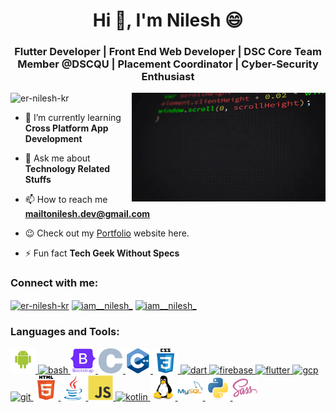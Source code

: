 <h1 align="center">Hi 👋, I'm Nilesh 😄</h1>
<h3 align="center">Flutter Developer | Front End Web Developer | DSC Core Team Member @DSCQU | Placement Coordinator | Cyber-Security Enthusiast</h3>

<img align="right" alt="GIF" src="https://github.com/tech-virat/assets/blob/main/code.gif" width="310px" border-radius="50px" />

<p align="left"> <img src="https://komarev.com/ghpvc/?username=er-nilesh-kr&label=Profile%20views&color=0e75b6&style=flat" alt="er-nilesh-kr" /> </p>

- 🌱 I’m currently learning **Cross Platform App Development**

- 💬 Ask me about **Technology Related Stuffs**

- 📫 How to reach me **mailtonilesh.dev@gmail.com**

- 😉 Check out my <a href="https://er-nilesh-kr.github.io/" target="blank">Portfolio</a> website here. 

- ⚡ Fun fact **Tech Geek Without Specs**

<h3 align="left">Connect with me:</h3>
<p align="left">
<a href="https://linkedin.com/in/er-nilesh-kr" target="blank"><img align="center" src="https://github.com/TheDudeThatCode/TheDudeThatCode/blob/master/Assets/Linkedin.svg" alt="er-nilesh-kr" height="30" width="40" /></a>
<a href="https://instagram.com/iam__nilesh_" target="blank"><img align="center" src="https://github.com/TheDudeThatCode/TheDudeThatCode/blob/master/Assets/Instagram.svg" alt="iam__nilesh_" height="30" width="40" /></a>
<a href="https://twitter.com/iamnilesh24" target="blank"><img align="center" src="https://github.com/TheDudeThatCode/TheDudeThatCode/blob/master/Assets/Twitter.svg" alt="iam__nilesh_" height="30" width="40" /></a>
</p>

<h3 align="left">Languages and Tools:</h3>
<p align="left"> <a href="https://developer.android.com" target="_blank"> <img src="https://raw.githubusercontent.com/devicons/devicon/master/icons/android/android-original-wordmark.svg" alt="android" width="40" height="40"/> </a> <a href="https://www.gnu.org/software/bash/" target="_blank"> <img src="https://www.vectorlogo.zone/logos/gnu_bash/gnu_bash-icon.svg" alt="bash" width="40" height="40"/> </a> <a href="https://getbootstrap.com" target="_blank"> <img src="https://raw.githubusercontent.com/devicons/devicon/master/icons/bootstrap/bootstrap-plain-wordmark.svg" alt="bootstrap" width="40" height="40"/> </a> <a href="https://www.cprogramming.com/" target="_blank"> <img src="https://raw.githubusercontent.com/devicons/devicon/master/icons/c/c-original.svg" alt="c" width="40" height="40"/> </a> <a href="https://www.w3schools.com/cpp/" target="_blank"> <img src="https://raw.githubusercontent.com/devicons/devicon/master/icons/cplusplus/cplusplus-original.svg" alt="cplusplus" width="40" height="40"/> </a> <a href="https://www.w3schools.com/css/" target="_blank"> <img src="https://raw.githubusercontent.com/devicons/devicon/master/icons/css3/css3-original-wordmark.svg" alt="css3" width="40" height="40"/> </a> <a href="https://dart.dev" target="_blank"> <img src="https://www.vectorlogo.zone/logos/dartlang/dartlang-icon.svg" alt="dart" width="40" height="40"/> </a> <a href="https://firebase.google.com/" target="_blank"> <img src="https://www.vectorlogo.zone/logos/firebase/firebase-icon.svg" alt="firebase" width="40" height="40"/> </a> <a href="https://flutter.dev" target="_blank"> <img src="https://www.vectorlogo.zone/logos/flutterio/flutterio-icon.svg" alt="flutter" width="40" height="40"/> </a> <a href="https://cloud.google.com" target="_blank"> <img src="https://www.vectorlogo.zone/logos/google_cloud/google_cloud-icon.svg" alt="gcp" width="40" height="40"/> </a> <a href="https://git-scm.com/" target="_blank"> <img src="https://www.vectorlogo.zone/logos/git-scm/git-scm-icon.svg" alt="git" width="40" height="40"/> </a> <a href="https://www.w3.org/html/" target="_blank"> <img src="https://raw.githubusercontent.com/devicons/devicon/master/icons/html5/html5-original-wordmark.svg" alt="html5" width="40" height="40"/> </a> <a href="https://www.java.com" target="_blank"> <img src="https://raw.githubusercontent.com/devicons/devicon/master/icons/java/java-original.svg" alt="java" width="40" height="40"/> </a> <a href="https://developer.mozilla.org/en-US/docs/Web/JavaScript" target="_blank"> <img src="https://raw.githubusercontent.com/devicons/devicon/master/icons/javascript/javascript-original.svg" alt="javascript" width="40" height="40"/> </a> <a href="https://kotlinlang.org" target="_blank"> <img src="https://www.vectorlogo.zone/logos/kotlinlang/kotlinlang-icon.svg" alt="kotlin" width="40" height="40"/> </a> <a href="https://www.linux.org/" target="_blank"> <img src="https://raw.githubusercontent.com/devicons/devicon/master/icons/linux/linux-original.svg" alt="linux" width="40" height="40"/> </a> <a href="https://www.mysql.com/" target="_blank"> <img src="https://raw.githubusercontent.com/devicons/devicon/master/icons/mysql/mysql-original-wordmark.svg" alt="mysql" width="40" height="40"/> </a> <a href="https://www.python.org" target="_blank"> <img src="https://raw.githubusercontent.com/devicons/devicon/master/icons/python/python-original.svg" alt="python" width="40" height="40"/> </a> <a href="https://sass-lang.com" target="_blank"> <img src="https://raw.githubusercontent.com/devicons/devicon/master/icons/sass/sass-original.svg" alt="sass" width="40" height="40"/> </a> </p>

